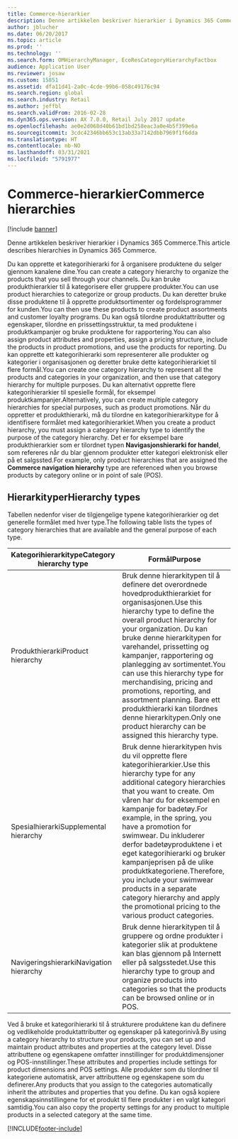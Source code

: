 ```yaml
---
title: Commerce-hierarkier
description: Denne artikkelen beskriver hierarkier i Dynamics 365 Commerce.
author: jblucher
ms.date: 06/20/2017
ms.topic: article
ms.prod: ''
ms.technology: ''
ms.search.form: OMHierarchyManager, EcoResCategoryHierarchyFactbox
audience: Application User
ms.reviewer: josaw
ms.custom: 15851
ms.assetid: dfa11d41-2a0c-4cde-99b6-058c49176c94
ms.search.region: global
ms.search.industry: Retail
ms.author: jeffbl
ms.search.validFrom: 2016-02-28
ms.dyn365.ops.version: AX 7.0.0, Retail July 2017 update
ms.openlocfilehash: ae0e2d068d40b61bd1bd258eac3a0e4b5f399e6a
ms.sourcegitcommit: 3cdc42346bb653c13ab33a7142dbb7969f1f6dda
ms.translationtype: HT
ms.contentlocale: nb-NO
ms.lasthandoff: 03/31/2021
ms.locfileid: "5791977"
---
```

# <a name="commerce-hierarchies"></a><span data-ttu-id="05efd-103">Commerce-hierarkier</span><span class="sxs-lookup"><span data-stu-id="05efd-103">Commerce hierarchies</span></span>

[!include [banner](includes/banner.md)]

<span data-ttu-id="05efd-104">Denne artikkelen beskriver hierarkier i Dynamics 365 Commerce.</span><span class="sxs-lookup"><span data-stu-id="05efd-104">This article describes hierarchies in Dynamics 365 Commerce.</span></span>

<span data-ttu-id="05efd-105">Du kan opprette et kategorihierarki for å organisere produktene du selger gjennom kanalene dine.</span><span class="sxs-lookup"><span data-stu-id="05efd-105">You can create a category hierarchy to organize the products that you sell through your channels.</span></span> <span data-ttu-id="05efd-106">Du kan bruke produkthierarkier til å kategorisere eller gruppere produkter.</span><span class="sxs-lookup"><span data-stu-id="05efd-106">You can use product hierarchies to categorize or group products.</span></span> <span data-ttu-id="05efd-107">Du kan deretter bruke disse produktene til å opprette produktsortimenter og fordelsprogrammer for kunden.</span><span class="sxs-lookup"><span data-stu-id="05efd-107">You can then use these products to create product assortments and customer loyalty programs.</span></span> <span data-ttu-id="05efd-108">Du kan også tilordne produktattributter og egenskaper, tilordne en prissettingsstruktur, ta med produktene i produktkampanjer og bruke produktene for rapportering.</span><span class="sxs-lookup"><span data-stu-id="05efd-108">You can also assign product attributes and properties, assign a pricing structure, include the products in product promotions, and use the products for reporting.</span></span> <span data-ttu-id="05efd-109">Du kan opprette ett kategorihierarki som representerer alle produkter og kategorier i organisasjonen og deretter bruke dette kategorihierarkiet til flere formål.</span><span class="sxs-lookup"><span data-stu-id="05efd-109">You can create one category hierarchy to represent all the products and categories in your organization, and then use that category hierarchy for multiple purposes.</span></span> <span data-ttu-id="05efd-110">Du kan alternativt opprette flere kategorihierarkier til spesielle formål, for eksempel produktkampanjer.</span><span class="sxs-lookup"><span data-stu-id="05efd-110">Alternatively, you can create multiple category hierarchies for special purposes, such as product promotions.</span></span> <span data-ttu-id="05efd-111">Når du oppretter et produkthierarki, må du tilordne en kategorihierarkitype for å identifisere formålet med kategorihierarkiet.</span><span class="sxs-lookup"><span data-stu-id="05efd-111">When you create a product hierarchy, you must assign a category hierarchy type to identify the purpose of the category hierarchy.</span></span> <span data-ttu-id="05efd-112">Det er for eksempel bare produkthierarkier som er tilordnet typen **Navigasjonshierarki for handel**, som refereres når du blar gjennom produkter etter kategori elektronisk eller på et salgssted.</span><span class="sxs-lookup"><span data-stu-id="05efd-112">For example, only product hierarchies that are assigned the **Commerce navigation hierarchy** type are referenced when you browse products by category online or in point of sale (POS).</span></span>

## <a name="hierarchy-types"></a><span data-ttu-id="05efd-113">Hierarkityper</span><span class="sxs-lookup"><span data-stu-id="05efd-113">Hierarchy types</span></span>

<span data-ttu-id="05efd-114">Tabellen nedenfor viser de tilgjengelige typene kategorihierarkier og det generelle formålet med hver type.</span><span class="sxs-lookup"><span data-stu-id="05efd-114">The following table lists the types of category hierarchies that are available and the general purpose of each type.</span></span>

| <span data-ttu-id="05efd-115">Kategorihierarkitype</span><span class="sxs-lookup"><span data-stu-id="05efd-115">Category hierarchy type</span></span>       | <span data-ttu-id="05efd-116">Formål</span><span class="sxs-lookup"><span data-stu-id="05efd-116">Purpose</span></span> |
|-------------------------------|---------|
| <span data-ttu-id="05efd-117">Produkthierarki</span><span class="sxs-lookup"><span data-stu-id="05efd-117">Product hierarchy</span></span>      | <span data-ttu-id="05efd-118">Bruk denne hierarkitypen til å definere det overordnede hovedprodukthierarkiet for organisasjonen.</span><span class="sxs-lookup"><span data-stu-id="05efd-118">Use this hierarchy type to define the overall product hierarchy for your organization.</span></span> <span data-ttu-id="05efd-119">Du kan bruke denne hierarkitypen for varehandel, prissetting og kampanjer, rapportering og planlegging av sortimentet.</span><span class="sxs-lookup"><span data-stu-id="05efd-119">You can use this hierarchy type for merchandising, pricing and promotions, reporting, and assortment planning.</span></span> <span data-ttu-id="05efd-120">Bare ett produkthierarki kan tilordnes denne hierarkitypen.</span><span class="sxs-lookup"><span data-stu-id="05efd-120">Only one product hierarchy can be assigned this hierarchy type.</span></span> |
| <span data-ttu-id="05efd-121">Spesialhierarki</span><span class="sxs-lookup"><span data-stu-id="05efd-121">Supplemental hierarchy</span></span> | <span data-ttu-id="05efd-122">Bruk denne hierarkitypen hvis du vil opprette flere kategorihierarkier.</span><span class="sxs-lookup"><span data-stu-id="05efd-122">Use this hierarchy type for any additional category hierarchies that you want to create.</span></span> <span data-ttu-id="05efd-123">Om våren har du for eksempel en kampanje for badetøy.</span><span class="sxs-lookup"><span data-stu-id="05efd-123">For example, in the spring, you have a promotion for swimwear.</span></span> <span data-ttu-id="05efd-124">Du inkluderer derfor badetøyproduktene i et eget kategorihierarki og bruker kampanjeprisen på de ulike produktkategoriene.</span><span class="sxs-lookup"><span data-stu-id="05efd-124">Therefore, you include your swimwear products in a separate category hierarchy and apply the promotional pricing to the various product categories.</span></span> |
| <span data-ttu-id="05efd-125">Navigeringshierarki</span><span class="sxs-lookup"><span data-stu-id="05efd-125">Navigation hierarchy</span></span>   | <span data-ttu-id="05efd-126">Bruk denne hierarkitypen til å gruppere og ordne produkter i kategorier slik at produktene kan blas gjennom på Internett eller på salgsstedet.</span><span class="sxs-lookup"><span data-stu-id="05efd-126">Use this hierarchy type to group and organize products into categories so that the products can be browsed online or in POS.</span></span> |

<span data-ttu-id="05efd-127">Ved å bruke et kategorihierarki til å strukturere produktene kan du definere og vedlikeholde produktattributter og egenskaper på kategorinivå.</span><span class="sxs-lookup"><span data-stu-id="05efd-127">By using a category hierarchy to structure your products, you can set up and maintain product attributes and properties at the category level.</span></span> <span data-ttu-id="05efd-128">Disse attributtene og egenskapene omfatter innstillinger for produktdimensjoner og POS-innstillinger.</span><span class="sxs-lookup"><span data-stu-id="05efd-128">These attributes and properties include settings for product dimensions and POS settings.</span></span> <span data-ttu-id="05efd-129">Alle produkter som du tilordner til kategoriene automatisk, arver attributtene og egenskapene som du definerer.</span><span class="sxs-lookup"><span data-stu-id="05efd-129">Any products that you assign to the categories automatically inherit the attributes and properties that you define.</span></span> <span data-ttu-id="05efd-130">Du kan også kopiere egenskapsinnstillingene for et produkt til flere produkter i en valgt kategori samtidig.</span><span class="sxs-lookup"><span data-stu-id="05efd-130">You can also copy the property settings for any product to multiple products in a selected category at the same time.</span></span>


[!INCLUDE[footer-include](../includes/footer-banner.md)]